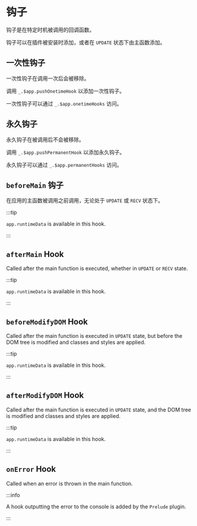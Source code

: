 # 钩子

钩子是在特定时机被调用的回调函数。

钩子可以在插件被安装时添加，或者在 `UPDATE` 状态下由主函数添加。

## 一次性钩子

一次性钩子在调用一次后会被移除。

调用 `_.$app.pushOnetimeHook` 以添加一次性钩子。

一次性钩子可以通过 `_.$app.onetimeHooks` 访问。

## 永久钩子

永久钩子在被调用后不会被移除。

调用 `_.$app.pushPermanentHook` 以添加永久钩子。

永久钩子可以通过 `_.$app.permanentHooks` 访问。

## `beforeMain` 钩子

在应用的主函数被调用之前调用，无论处于 `UPDATE` 或 `RECV` 状态下。

:::tip

`app.runtimeData` is available in this hook.

:::

## `afterMain` Hook

Called after the main function is executed, whether in `UPDATE` or `RECV` state.

:::tip

`app.runtimeData` is available in this hook.

:::

## `beforeModifyDOM` Hook

Called after the main function is executed in `UPDATE` state, but before the DOM tree is modified and classes and styles are applied.

:::tip

`app.runtimeData` is available in this hook.

:::

## `afterModifyDOM` Hook

Called after the main function is executed in `UPDATE` state, and the DOM tree is modified and classes and styles are applied.

:::tip

`app.runtimeData` is available in this hook.

:::

## `onError` Hook

Called when an error is thrown in the main function.

:::info

A hook outputting the error to the console is added by the `Prelude` plugin.

:::
